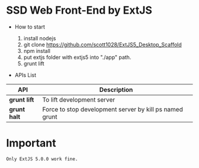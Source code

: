 # SSD Web Front-End by ExtJS
- How to start
    1. install nodejs
    2. git clone https://github.com/scott1028/ExtJS5_Desktop_Scaffold
    3. npm install
    4. put extjs folder with extjs5 into "./app" path.
    5. grunt lift

- APIs List

API | Description
--- | ---
**grunt lift**      | To lift development server
**grunt halt**      | Force to stop development server by kill ps named grunt

# Important

	Only ExtJS 5.0.0 work fine.
